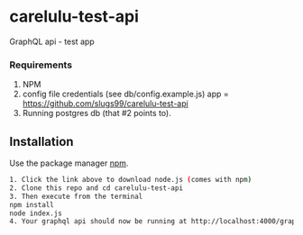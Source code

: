 # carelulu-test-api

GraphQL api - test app

### Requirements
1. NPM
2. config file credentials (see db/config.example.js)
  app = https://github.com/slugs99/carelulu-test-api
3. Running postgres db (that #2 points to).

## Installation

Use the package manager [npm](https://nodejs.org/dist/v10.16.0/node-v10.16.0.pkg).

```bash
1. Click the link above to download node.js (comes with npm)
2. Clone this repo and cd carelulu-test-api
3. Then execute from the terminal
npm install
node index.js
4. Your graphql api should now be running at http://localhost:4000/graphql
```
